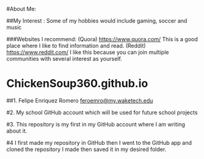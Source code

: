 #About Me:

##My Interest : Some of my hobbies would include gaming, soccer and music

###Websites I recommend: (Quora) https://www.quora.com/ This is a good place where I like to find information and read.
(Reddit) https://www.reddit.com/ I like this because you can join multiple communities with several interest as yourself.


# ChickenSoup360.github.io

##1. 
Felipe Enriquez Romero
feroemro@my.waketech.edu

#2. My school GitHub account which will be used for future school projects

#3. This repository is my first in my GitHub account where I am writing about it.

#4 I first made my repository in GitHub then I went to the GitHub app and cloned the repository I made then saved it in my desired folder.

